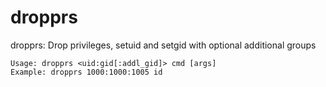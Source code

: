 # dropprs

dropprs: Drop privileges, setuid and setgid with optional additional groups

```
Usage: dropprs <uid:gid[:addl_gid]> cmd [args]
Example: dropprs 1000:1000:1005 id
```